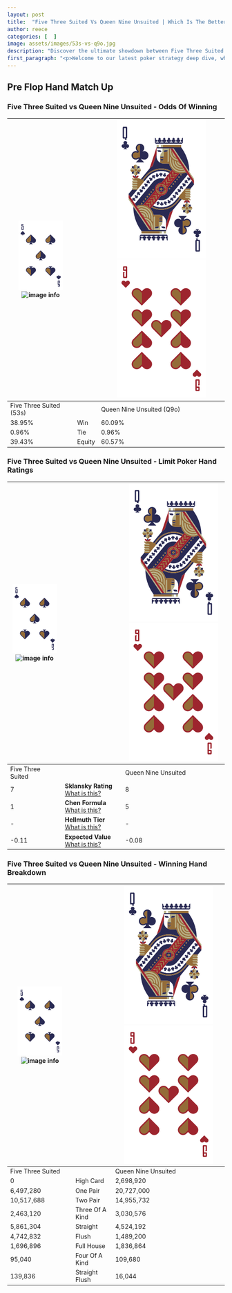 ```yaml
---
layout: post
title:  "Five Three Suited Vs Queen Nine Unsuited | Which Is The Better Hand In Poker? A Complete Guide"
author: reece
categories: [  ]
image: assets/images/53s-vs-q9o.jpg
description: "Discover the ultimate showdown between Five Three Suited and Queen Nine Unsuited in poker! Uncover the odds, strategies, and scenarios where one hand triumphs over the other. Get ready to up your poker game with this thrilling analysis."
first_paragraph: "<p>Welcome to our latest poker strategy deep dive, where we're pitting two distinct hands against each other in a high-stakes showdown: Five Three Suited vs Queen Nine Unsuited.</p><p>In the dynamic world of poker, every decision counts, and knowing which hand holds the upper hand is key to your success at the table.</p><p>In this article, we'll dissect these two hands, explore the scenarios where one dominates the other, and equip you with the knowledge to make strategic choices that can tip the odds in your favor.</p><p>Get ready to unravel the intriguing dynamics of these poker hands and elevate your game to new heights.</p>"
---
```




[comment]: # (sp0)

## Pre Flop Hand Match Up

<div class="table hand-ratings" markdown="1"> 



### Five Three Suited vs Queen Nine Unsuited - Odds Of Winning


    
| ![image info](assets/images/hand1/5.png) ![image info](assets/images/hand1/3s.png) |  | ![image info](assets/images/hand2/Q.png) ![image info](assets/images/hand2/9o.png) |
| -------- | -------- | -------- |
| Five Three Suited (53s) |  | Queen Nine Unsuited (Q9o) |
| 38.95% | Win | 60.09% |
| 0.96% | Tie | 0.96% |
| 39.43% | Equity | 60.57% |




[comment]: # (sp1)



### Five Three Suited vs Queen Nine Unsuited - Limit Poker Hand Ratings


    
| ![image info](assets/images/hand1/5.png) ![image info](assets/images/hand1/3s.png) |  | ![image info](assets/images/hand2/Q.png) ![image info](assets/images/hand2/9o.png) |
| -------- | -------- | -------- |
| Five Three Suited |  | Queen Nine Unsuited |
| 7 | **Sklansky Rating** [What is this?](/sklansky-rating-explained) | 8 |
| 1 | **Chen Formula** [What is this?](/chen-formula-explained) | 5 |
| - | **Hellmuth Tier** [What is this?](/Hellmuth-tier-explained) | - |
| -0.11 | **Expected Value** [What is this?](/expected-value-explained) | -0.08 |




[comment]: # (sp2)



### Five Three Suited vs Queen Nine Unsuited - Winning Hand Breakdown


    
| ![image info](assets/images/hand1/5.png) ![image info](assets/images/hand1/3s.png) |  | ![image info](assets/images/hand2/Q.png) ![image info](assets/images/hand2/9o.png) |
| -------- | -------- | -------- |
| Five Three Suited |  | Queen Nine Unsuited |
| 0 | High Card | 2,698,920 |
| 6,497,280 | One Pair | 20,727,000 |
| 10,517,688 | Two Pair | 14,955,732 |
| 2,463,120 | Three Of A Kind | 3,030,576 |
| 5,861,304 | Straight | 4,524,192 |
| 4,742,832 | Flush | 1,489,200 |
| 1,696,896 | Full House | 1,836,864 |
| 95,040 | Four Of A Kind | 109,680 |
| 139,836 | Straight Flush | 16,044 |




[comment]: # (sp3)



</div>

[comment]: # (sp4)



[comment]: # (sp5)

